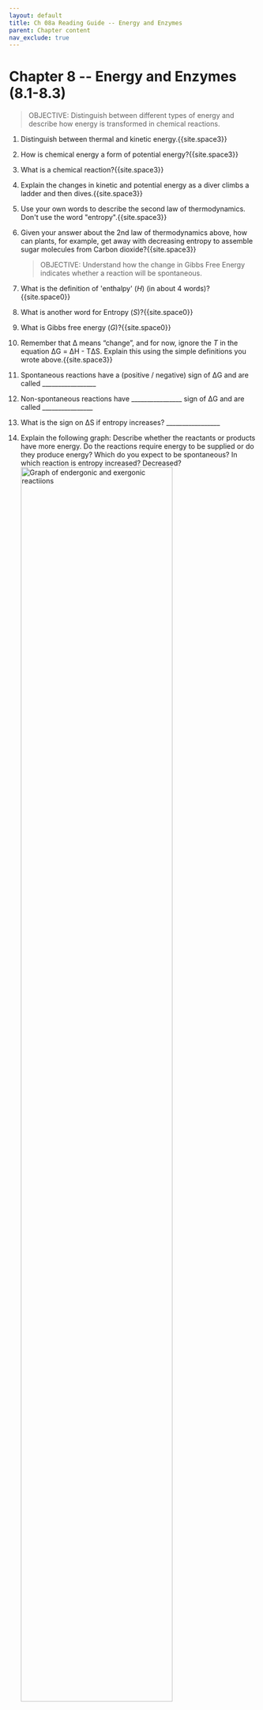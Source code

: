 ```yaml
---
layout: default
title: Ch 08a Reading Guide -- Energy and Enzymes
parent: Chapter content
nav_exclude: true
---
```


# Chapter 8 -- Energy and Enzymes (8.1-8.3)

> OBJECTIVE: Distinguish between different types of energy and describe how energy is transformed in chemical reactions.

1. Distinguish between thermal and kinetic energy.{{site.space3}}
2. How is chemical energy a form of potential energy?{{site.space3}}
3. What is a chemical reaction?{{site.space3}}
4. Explain the changes in kinetic and potential energy as a diver climbs a ladder and then dives.{{site.space3}}
5. Use your own words to describe the second law of thermodynamics. Don't use the word "entropy".{{site.space3}}
6. Given your answer about the 2nd law of thermodynamics above, how can plants, for example, get away with decreasing entropy to assemble sugar molecules from Carbon dioxide?{{site.space3}}

    > OBJECTIVE: Understand how the change in Gibbs Free Energy indicates whether a reaction will be spontaneous.
    
6. What is the definition of 'enthalpy' (*H*) (in about 4 words)?{{site.space0}}
2. What is another word for Entropy (*S*)?{{site.space0}}
3. What is Gibbs free energy (*G*)?{{site.space0}}
4. Remember that &Delta; means “change”, and for now, ignore the *T* in the equation &Delta;G = &Delta;H - T&Delta;S. Explain this using the simple definitions you wrote above.{{site.space3}}
5. Spontaneous reactions have a (positive / negative) sign of &Delta;G and are called \_\_\_\_\_\_\_\_\_\_\_\_\_\_\_\_\_
6. Non-spontaneous reactions have \_\_\_\_\_\_\_\_\_\_\_\_\_\_\_\_ sign of &Delta;G and are called \_\_\_\_\_\_\_\_\_\_\_\_\_\_\_\_
7. What is the sign on &Delta;S if entropy increases? \_\_\_\_\_\_\_\_\_\_\_\_\_\_\_\_\_
8. Explain the following graph: Describe whether the reactants or products have more energy. Do the reactions require energy to be supplied or do they produce energy? Which do you expect to be spontaneous? In which reaction is entropy increased? Decreased?<img align="center" width="80%" src="{{site.url}}/b40/assets/ch08/EndergonicExergonic.png" alt="Graph of endergonic and exergonic reactiions">{{site.space6}}

    > OBJECTIVE: Explain how nonspontaneous reactions may be driven using chemical energy (e.g.  ATP) and energetic coupling (see Figure 8.10).

1. Draw a cartoon of the structure of ATP. Indicate which part hydrolyzes to form ADP.{{site.space3}}
2. What macromolecule from Chapter 5 does ATP look like?{{site.space0}}
3. The figure below is from another textbook but explains the same concept as Fig 8.10. <img align="right" width="100%" src="{{site.url}}/b40/assets/ch08/CoupledReaction.png" alt="Endergonic reaction made exergonic by coupling with ATP">
4. What is the dependent variable in this figure?{{site.space0}}
5. What is the reaction that this figure describes?{{site.space1}}
6. Is the reaction endergonic or exergonic?{{site.space0}}
7. Is the reaction spontaneous or non-spontaneous?{{site.space0}}
8. What role does ATP play here?{{site.space3}}
9. Compare the figure above with Fig 8.10. Label the (cartoon) components of the figure above as glutamic acid, ammonia, and glutamine as appropriate.
10. How does ATP help make this reaction exergonic?{{site.space3}}
11. What organelle is primarily responsible for generating ATP?{{site.space0}}
12. What is the relationship between ATP and ADP? Draw the cyclic reaction between the two. Which are endergonic and which are exergonic?{{site.space5}}

